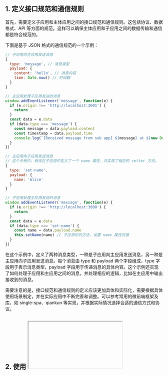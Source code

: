 ## 1. 定义接口规范和通信规则
首先，需要定义子应用和主体应用之间的接口规范和通信规则。这包括协议、数据格式、API 等方面的规范。这样可以确保主体应用和子应用之间的数据传输和通信都是符合规范的。

下面是基于 JSON 格式的通信规范的一个示例：
```js
// 子应用向主应用发送消息
{
  type: 'message', // 消息类型
  payload: {
    content: 'hello', // 消息内容
    time: Date.now() // 时间戳
  }
}

// 主应用处理子应用发送的消息
window.addEventListener('message', function(e) {
  if (e.origin !== 'http://localhost:3001') {
    return
  }
  const data = e.data
  if (data.type === 'message') {
    const message = data.payload.content
    const timestamp = data.payload.time
    console.log(`[Received message from sub app] ${message} at ${new Date(timestamp).toLocaleString()}`)
  }
})

// 主应用向子应用发送消息
// 这个示例中，假设在子应用中定义了一个 name 属性，并实现了相应的 setter 方法。
{
  type: 'set-name',
  payload: {
    name: 'Alice'
  }
}

// 子应用处理主应用发送的消息
window.addEventListener('message', function(e) {
  if (e.origin !== 'http://localhost:3000') {
    return
  }
  const data = e.data
  if (data.type === 'set-name') {
    const name = data.payload.name
    this.setName(name) // 子应用中的方法，设置 name 属性的值
  }
})
```

在这个示例中，定义了两种消息类型，一种是子应用向主应用发送消息，另一种是主应用向子应用发送消息。每个消息由 type 和 payload 两个字段组成，type 字段用于表示消息类型，payload 字段用于传递消息的具体内容。这个示例还实现了如何处理子应用和主应用之间的消息，并处理相应的逻辑，比如在主应用中输出接收到的消息。

需要注意的是，接口规范和通信规则的定义应该更加具体和实际化，需要根据具体使用场景制定，并在实际应用中不断完善和调整。可以参考常用的微前端框架及库，如 single-spa、qiankun 等实现，并根据实际情况选择合适的通信方式和协议。

## 2. 使用 <iframe> 将子应用加载到主体应用中
可以使用 <iframe> 标签将子应用加载到主体应用中。具体地，需要指定子应用的 URL 和其他属性，如 sandbox、frameborder、scrolling 等等。例如：

```js
<iframe id="sub-app-1" src="http://localhost:3001" frameborder="0" width="100%" height="100%"></iframe>
```

## 3. 子应用的路由和状态管理

### 1. 子应用路由管理
在微前端架构中，使用 <iframe> 实现子应用的路由和状态管理可能存在一些挑战，因为每个子应用可能使用不同的框架或路由引擎，而且在子应用之间共享 state 也变得更加复杂。下面是一些常用的在 iframe 子应用中的路由和状态管理的方法：

子应用路由管理需要使用特殊的前端路由库或框架，这可以有利于实现应用分离和模块化。以下是在 iframe 子应用中实现路由控制的一些方法：

1.在子应用中使用独立的前端框架，如 Angular、React 或 Vue.js。这些框架有各自的路由引擎示例，它们可以通过更新 iframe 窗口的 URL 来实现在主体应用中进行子应用的路由调度，但是在这种情况下，需要小心处理同步视图状态的问题。

2.可以使用特定于微前端的路由库，如single-spa、qiankun等，这些库提供了一些专门的工具和 API 来管理路由和子应用的生命周期。这些库在同一页面中同时处理多个路由和视图时非常有用，可以调用其他子应用的方法并处理视图状态。

3.以子应用为单元部署。每个子应用都有独立的 URL 或端口，可以通过 nginx 反向代理等实现在一个页面内的子应用切换，这样在应用之间路由切换时无需做特别的配置。

### 2.子应用状态管理
将状态和 action 从一个实例传递到另一个实例是很困难的，并且在分离的子应用中使用共享状态是一件更具有挑战性的事情。一些解决方案包括：

1.使用状态管理库，如 Redux、MobX、Vuex 等。这些库通过一个全局的 state 对象，以及一些特殊的“Action”实例来管理状态。子应用可以访问该全局state，并更改其中的数据。

2.使用特殊的状态管理库，例如 Qiankun 的 micro-app 状态库，它允许子应用更改全局状态，并且在当多个应用共享同一状态时避免问题。

3.在主应用中存储和管理状态，子应用可以访问其中的状态。这种方法可能在某些情况下不适用于大型应用程序，因为它可能导致性能问题。同时这种方法也需要考虑如何保证状态信息的隔离，避免子应用间出现状态冲突的问题。

## 4. 子应用的加载与卸载

### 1. 子应用加载
在微前端应用中，iframe 是一种常见的子应用隔离和互不干扰的方式。以下是基于 iframe 的子应用的加载和卸载的详细描述：

1. 创建一个新的 iframe 标签，并将其添加到主应用中。
```js
<iframe id="my-iframe" src="https://子应用地址"></iframe>
```

2. 发送一个 postMessage 请求，命令子应用被启动。

主应用和子应用之间的通信可以使用 postMessage 完成，在子应用创建之后，主应用会发送一条消息，通知子应用可以初始化了。
```js
const iframe = document.getElementById('my-iframe')
iframe.addEventListener('load', () => {
  iframe.contentWindow.postMessage({ type: 'load' }, 'https://子应用地址')
})
```

3. 子应用接收消息并初始化。
在子应用中接收到主应用发送过来的消息后，就可以做一些必要的初始化工作了。
```js
window.addEventListener('message', (event) => {
  if (event.data.type === 'load') {
    // 初始化子应用
  }
})
```

4. 子应用通知主应用已加载完成。
当子应用初始化完成时，需要向主应用发送一条消息，以表明自己已经加载完毕，并可以进行交互。
```js
window.parent.postMessage({ type: 'subAppLoaded', name: '子应用名称' }, '*')
```
5. 主应用收到消息，记录子应用的信息。

收到消息后，主应用将子应用信息保存到缓存中，用于后续子应用的路由切换。
```js
window.addEventListener('message', (event) => {
  if (event.data.type === 'subAppLoaded') {
    // 记录子应用信息
  }
})
```

### 2. 子应用卸载
在某些情况下需要卸载和销毁子应用。下面是基于 iframe 的子应用卸载和销毁方式：

1. 子应用通知主应用将要卸载。

当需要卸载某个子应用时，子应用需要向主应用发送一条消息，告知主应用它将要被卸载。
```js
window.parent.postMessage({ type: 'subAppWillUnmount', name: '子应用名称' }, '*')
```

2. 主应用收到消息，执行相关操作。

主应用接收到子应用发送的消息后，可以做一些卸载前的清理工作，并且清除缓存中的子应用信息。
```js
window.addEventListener('message', (event) => {
  if (event.data.type === 'subAppWillUnmount') {
    // 清理和卸载子应用
  }
})
```

3. 从 DOM 中删除子应用的 iframe。

接下来，主应用需要将子应用的 iframe 从 DOM 中删除。
```js
const iframe = document.getElementById('my-iframe')
if (iframe) {
  iframe.parentNode.removeChild(iframe)
}
```

4. 销毁子应用的 JavaScript 上下文。

最后，为确保所有子应用所使用的内存都能够得到释放，主应用需要销毁子应用的 JavaScript 上下文。
```js
if (iframe) {
  iframe.contentWindow.location.href = 'about:blank'
  iframe.contentWindow.document.write('')
  iframe.contentWindow.document.clear()
}
```